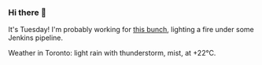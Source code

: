 ### Hi there :wave:

It's Tuesday! I'm probably working for [this bunch](https://github.com/kohofinancial), lighting a fire under some Jenkins pipeline.

Weather in Toronto: light rain with thunderstorm, mist, at +22°C.
